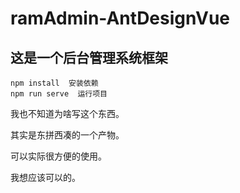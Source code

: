 # ramAdmin-AntDesignVue

## 这是一个后台管理系统框架
```
npm install  安装依赖
npm run serve  运行项目
```

我也不知道为啥写这个东西。

其实是东拼西凑的一个产物。

可以实际很方便的使用。

我想应该可以的。